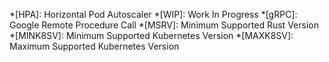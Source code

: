 *[HPA]: Horizontal Pod Autoscaler
*[WIP]: Work In Progress
*[gRPC]: Google Remote Procedure Call
*[MSRV]: Minimum Supported Rust Version
*[MINK8SV]: Minimum Supported Kubernetes Version
*[MAXK8SV]: Maximum Supported Kubernetes Version
